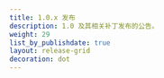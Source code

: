 ```yaml
---
title: 1.0.x 发布
description: 1.0 及其相关补丁发布的公告。
weight: 29
list_by_publishdate: true
layout: release-grid
decoration: dot
---
```

